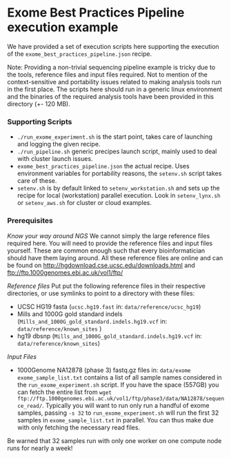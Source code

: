 # Exome Best Practices Pipeline execution example

We have provided a set of execution scripts here supporting the execution of the `exome_best_practices_pipeline.json` recipe. 

Note: Providing a non-trivial sequencing pipeline example is tricky due to the tools, reference files and input files required. Not to mention of the context-sensitive and portability issues related to making analysis tools run in the first place. The scripts here should run in a generic linux environment and the binaries of the required analysis tools have been provided in this directory (+- 120 MB). 

### Supporting Scripts
  - `./run_exome_experiment.sh` is the start point, takes care of launching and logging the given recipe.
  - `./run_pipeline.sh` generic precipes launch script, mainly used to deal with cluster launch issues.
  - `exome_best_practices_pipeline.json` the actual recipe. Uses environment variables for portability reasons, the `setenv.sh` script takes care of these.
  - `setenv.sh` is by default linked to `setenv_workstation.sh` and sets up the recipe for local (workstation) parallel execution. Look in `setenv_lynx.sh` or `setenv_aws.sh` for cluster or cloud examples.

### Prerequisites

*Know your way around NGS*
We cannot simply the large reference files required here. You will need to provide the reference files and input files yourself. These are common enough such that every bioinformatician should have them laying around. All these reference files are online and can be found on http://hgdownload.cse.ucsc.edu/downloads.html and ftp://ftp.1000genomes.ebi.ac.uk/vol1/ftp/
  
*Reference files*
Put put the following reference files in their respective directories, or use symlinks to point to a directory with these files:
  - UCSC HG19 fasta (`ucsc.hg19.fast` in: `data/reference/ucsc_hg19`)
  - Mills and 1000G gold standard indels (`Mills_and_1000G_gold_standard.indels.hg19.vcf` in: `data/reference/known_sites` )
  - hg19 dbsnp (`Mills_and_1000G_gold_standard.indels.hg19.vcf` in: `data/reference/known_sites`)

*Input Files*
  - 1000Genome NA12878 (phase 3) fastq.gz files in: `data/exome`
`exome_sample_list.txt` contains a list of all sample names considered in the `run_exome_experiment.sh` script. If you have the space (557GB) you can fetch the entire list from `wget ftp://ftp.1000genomes.ebi.ac.uk/vol1/ftp/phase3/data/NA12878/sequence_read/`. Typically you will want to run only run a handful of exome samples, passing `-s 32` to `run_exome_experiment.sh` will run the first 32 samples in `exome_sample_list.txt` in parallel. You can thus make due with only fetching the necessary read files.

Be warned that 32 samples run with only one worker on one compute node runs for nearly a week!
